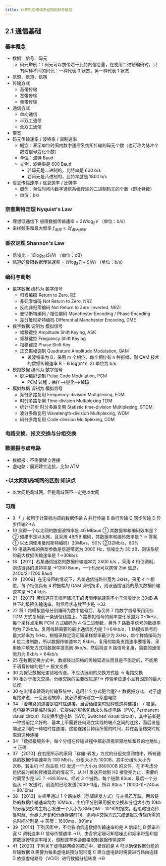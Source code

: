 ```yaml
---
title: 计算机网络体系结构和参考模型
---
```

## 2.1 通信基础

### 基本概念

- 数据、信号、码元
  - 码元举例：1 码元可以携带若干比特的信息量，在使用二进制编码时，只有两种不同的码元：一种代表 0 状态，另一种代表 1 状态
- 信源、信道、信宿
- 传输方式
  - 基带传输
  - 宽带传输
  - 频带传输
- 通信方式
  - 单向通信
  - 半双工通信
  - 全双工通信
- 带宽
- 码元传输速率 / 波特率 / 调制速率
  - 概念：表示单位时间内数字通信系统所传输的码元个数（也可称为脉冲个数或信号变化个数）
  - 单位：波特 Baud
  - 举例：波特率是 600 Baud
    - 若码元是二进制的，比特率是 600 b/s
    - 若码元是八进制的，比特率就是 1800 b/s
- 信息传输速率 / 信息速率 / 比特率
  - 概念：单位时间内数字通信系统传输的二进制码元的个数（即比特数）
  - 单位：b/s

### 奈奎斯特定理 Nyquist's Law

- 理想低通信下 极限数据传输速率 = $2  W  \log_2V$ （单位：b/s）
- 采样频率和最大频率 $f_{采样} \ge 2  f_{最大频率}$

### 香农定理 Shannon's Law

- 信噪比 = $10  \log_{10} (S/N)$ （单位：dB）
- 信道的极限数据传输速率 = $W  \log_2(1 + S/N)$ （单位：b/s）

### 编码与调制

- 数字数据 编码为 数字信号
  - 归零编码 Return to Zero, RZ
  - 非归零编码 Not Return to Zero, NRZ
  - 反向非归零编码 Not Return to Zero-Inverted, NRZI
  - 曼彻斯特编码 / 相位编码 Manchester Encoding / Phase Encoding
  - 差分曼彻斯特编码 Differential Manchester Encoding, DME
- 数字数据 调制为 模拟信号
  - 幅移键控 Amplitude Shift Keying, ASK
  - 频移键控 Frequency Shift Keying
  - 相移键控 Phase Shift Key
  - 正交振幅调制 Quadrature Amplitude Modulation, QAM
    - 设波特率为 B，采用 m 个相位，每个相位有 n 种振幅，则 QAM 技术的数据传输速率 R = B log(m\*n, 2) 单位为 b/s
- 模拟数据 编码为 数字信号
  - 脉冲编码调制 Pulse Code Modulation, PCM
    - PCM 过程：抽样——>量化——>编码
- 模拟数据 调制为 模拟信号
  - 频分多路复用 Frequency-division Multiplexing, FDM
  - 时分多路复用 Time-division Multiplexing TDM
  - 统计/异步 时分多路复用 Statistic time-division Multiplexing, STDM
  - 波分多路复用 Wavelength-division Multiplexing, WDM
  - 码分多路复用 Code-division Multiplexing, CDM

### 电路交换、报文交换与分组交换

### 数据报与虚电路

- 数据报：不需要建立连接
- 虚电路：需要建立连接，比如 ATM

### ~以太网和局域网的区别 知识点

- 以太网是局域网，但是局域网不一定是以太网

### 习题

- 3 「 」被用于计算机内部的数据传输
  A 并行传输
  B 串行传输
  C 同步传输
  D 异步传输?→A
- 10 测得一个以太网的数据波特率是 40 MBaud
  ① 其数据率和编码效率是？
  ② 如果不是以太网，且采用 4B/5B 编码，其数据率和编码效率是？→ 答案
  ① 以太网使用曼彻斯特编码）20Mb/s，50%
  ②32Mb/s，80%
- 16 电话系统的典型参数是信道带宽为 3000 Hz，信噪比为 30 dB，则该系统的最大数据传输速率是 ?→30kb/s
- 18 【2011】若某通信链路的数据传输速率为 2400 b/s ，采用 4 相位调制，则该链路的波特率是 →1200 Baud，一个码元可以携带 2bit 信息，2400/2=1200 Baud
- 19 【2009】在无噪声的情况下，若某通信链路带宽为 3kHz，采用 4 个相位，每个相位具有 4 种振幅的 QAM 调制技术，则该通信链路的最大数据传输速率是 →24 kb/s
- 21 【2017】若信道在无噪声情况下的极限传输速率不小于信噪比为 30dB 条件下的极限传输速率，则信号状态数至少是 →32
- 22 将 1 路模拟信号分别编码为数字信号后，与另外 7 路数字信号采用同步 TDM 方式复用到一条通信线路上。1 路模拟信号的频率变化范围为 0~1kHz，每个采样点采用 PCM 方式编码为 4 位二进制数，另外 7 路数字信号的数据率均为 7.2kb/s。复用线路需要的最小通信能力是 ?→64kb/s，1 路模拟信号的最大频率为 1kHz，根据采样定理可知采样频率最少为 2kHz，每个样值编码为 4 位二进制数，所以数据传输速率为 8kb/s。复用的每条支路速率要相等，采用脉冲填充方式将数据率提高到 8kb/s，然后将这 8 路信号复用，需要的通信能力为 8kb/s = 64kb/s
- 25 在数据交换方式中，数据经过网络的传输延迟长而且是不固定的，不能用于语音传输的是?→ 报文交换
- 30 为保证数据无差错地传送，不应该选用的交换方式是 → 电路交换
- 30 相对于报文交换，分组交换的主要改进是?→ 传输单位更小且有固定的最大长度
- 30 在出错率很高的传输系统中，选用什么方式更合适?→ 数据报方式，对于虚电路来说，一旦出现故障，就必须重新建立一条虚电路
- 34 「虚电路的连接是临时性连接，当会话结束时就释放这种连接」→ 错误。虚电路不只是临时性的，它提供的服务包括永久性虚电路（PVC, Permanent visual circut）和交换型虚电路（SVC, Switched visual circut），其中前者是一种提前定义好的、基本上不需要任何建立实践的端点之间的连接，而后者是端点之间的一种临时性连接，这些连接只持续所需的时间，并在会话结束时就取消这种连接
- 34 「数据报服务中，每个分组在传输过程中都必须携带源地址和目的地地址」→ 正确
- 37 【2010】在右图所示的采用「存储-转发」方式的分组交换网络中，所有链路的数据传输速率为 100 Mb/s，分组大小为 1000B，其中分组头大小为 20B。若主机 H1 向主机 H2 发送一个大小为 980000B 的文件，在不考虑分组拆装时间和传播延迟的情况下，从 H1 发送开始到 H2 接受完为止，需要的时间至少是
  ![](local://D:/OneDrive/Documents/2021/RemNote/publish-cs/files/yIzFXKqCBD2OSMERPzG40HCqs53mNvQANFusrdt5mcfo5EilOrOt7JBRiAwwKj536fmryW6yAlIG3n68erJPkONsbVQKoyPYAfP_yznFDTonSVa0UqAvEo4s2t7Bpkbn.png) ？→80.16ms，经过 3 个链路，每个链路 80us，最后一个分组从 H1 发送时，前面的已经发送(1000-1)组，所以 80us \* (1000-1)+240us = 80.16ms
- 38 【2013】主机甲通过 1 个路由器（存储转发方式）与主机乙互联，两段链路的数据传输速率均为 10Mb/s，主机甲分别采用报文交换和分组大小为 10kb 的分组交换向主机乙发送一个大小为 8Mb(1M = 10^6)的报文。若忽略链路传播时延、分组头开销和分组拆装时间，则两种交换方式完成该报文传输所需的总时间分别是 → 答案：1600ms，801ms
- 39【2014】下列因素中，不会影响信道数据传输速率的是
  A 信噪比
  B 频率带宽
  C 调制速率
  D 信号传播速率 →D，由香农定理可知信噪比和频率带宽和信道数据传输速率相关，调制速率也会直接限制数据传输速率
- 41【2020】下列关于虚电路网络的叙述中，错误的是
  A 可以确保数据分组的传输数据
  B 需要为每条虚电路预分配带宽
  C 建立虚电路时需要进行路由选择
  D 依据虚电路号（VCID）进行数据分组转发 →B
